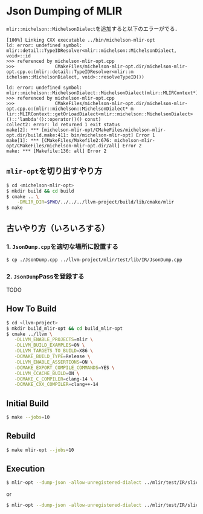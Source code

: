 # Json Dumping of MLIR

`mlir::michelson::MichelsonDialect`を追加すると以下のエラーがでる．
```
[100%] Linking CXX executable ../bin/michelson-mlir-opt
ld: error: undefined symbol: mlir::detail::TypeIDResolver<mlir::michelson::MichelsonDialect, void>::id
>>> referenced by michelson-mlir-opt.cpp
>>>               CMakeFiles/michelson-mlir-opt.dir/michelson-mlir-opt.cpp.o:(mlir::detail::TypeIDResolver<mlir::m
ichelson::MichelsonDialect, void>::resolveTypeID())

ld: error: undefined symbol: mlir::michelson::MichelsonDialect::MichelsonDialect(mlir::MLIRContext*)
>>> referenced by michelson-mlir-opt.cpp
>>>               CMakeFiles/michelson-mlir-opt.dir/michelson-mlir-opt.cpp.o:(mlir::michelson::MichelsonDialect* m
lir::MLIRContext::getOrLoadDialect<mlir::michelson::MichelsonDialect>()::'lambda'()::operator()() const)
collect2: error: ld returned 1 exit status
make[2]: *** [michelson-mlir-opt/CMakeFiles/michelson-mlir-opt.dir/build.make:411: bin/michelson-mlir-opt] Error 1
make[1]: *** [CMakeFiles/Makefile2:676: michelson-mlir-opt/CMakeFiles/michelson-mlir-opt.dir/all] Error 2
make: *** [Makefile:136: all] Error 2
```

## `mlir-opt`を切り出すやり方

```sh
$ cd <michelson-mlir-opt>
$ mkdir build && cd build
$ cmake .. \
    -DMLIR_DIR=$PWD/../../../llvm-project/build/lib/cmake/mlir
$ make
```


## 古いやり方（いろいろする）
### 1. `JsonDump.cpp`を適切な場所に設置する
```sh
$ cp ./JsonDump.cpp ../llvm-project/mlir/test/lib/IR/JsonDump.cpp
```

### 2. `JsonDump`Passを登録する
TODO


## How To Build
```sh
$ cd <llvm-project>
$ mkdir build_mlir-opt && cd build_mlir-opt
$ cmake ../llvm \
   -DLLVM_ENABLE_PROJECTS=mlir \
   -DLLVM_BUILD_EXAMPLES=ON \
   -DLLVM_TARGETS_TO_BUILD=X86 \
   -DCMAKE_BUILD_TYPE=Release \
   -DLLVM_ENABLE_ASSERTIONS=ON \
   -DCMAKE_EXPORT_COMPILE_COMMANDS=YES \
   -DLLVM_CCACHE_BUILD=ON \
   -DCMAKE_C_COMPILER=clang-14 \
   -DCMAKE_CXX_COMPILER=clang++-14
```

## Initial Build
```sh
$ make --jobs=10
```

## Rebuild
```sh
$ make mlir-opt --jobs=10
```

## Execution
```sh
$ mlir-opt --dump-json -allow-unregistered-dialect ../mlir/test/IR/slice.mlir 1> /dev/null
```
or
```sh
$ mlir-opt --dump-json -allow-unregistered-dialect ../mlir/test/IR/slice.mlir 1> /dev/null 2> <file>.json
```
